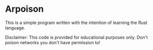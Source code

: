 Arpoison
========

This is a simple program written with the intention of learning the Rust language.

Disclaimer: This code is provided for educational purposes only. Don't poison networks you don't have permission to!
